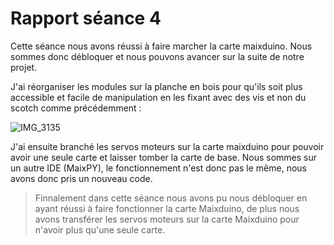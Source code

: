 # Rapport séance 4

Cette séance nous avons réussi à faire marcher la carte maixduino. Nous sommes donc débloquer et nous pouvons avancer sur la suite de notre projet.

J'ai réorganiser les modules sur la planche en bois pour qu'ils soit plus accessible et facile de manipulation en les fixant avec des vis et non du scotch comme précédemment :

![IMG_3135](https://user-images.githubusercontent.com/120317091/213428139-cd8a4a66-aebe-45d0-b92d-d5248a0b321c.jpeg)

J'ai ensuite branché les servos moteurs sur la carte maixduino pour pouvoir avoir une seule carte et laisser tomber la carte de base. Nous sommes sur un autre IDE (MaixPY), le fonctionnement n'est donc pas le même, nous avons donc pris un nouveau code. 

> Finnalement dans cette séance nous avons pu nous débloquer en ayant réussi à faire fonctionner la carte Maixduino, de plus nous avons transférer les servos moteurs sur la carte Maixduino pour n'avoir plus qu'une seule carte. 

